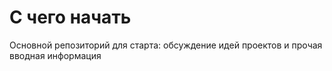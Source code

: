 # С чего начать
Основной репозиторий для старта: обсуждение идей проектов и прочая вводная информация
